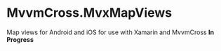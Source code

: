 # MvvmCross.MvxMapViews
Map views for Android and iOS for use with Xamarin and MvvmCross
**In Progress**